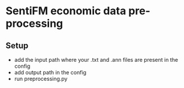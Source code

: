 # SentiFM economic data pre-processing

## Setup
- add the input path where your .txt and .ann files are present in the config
- add output path in the config
- run preprocessing.py
